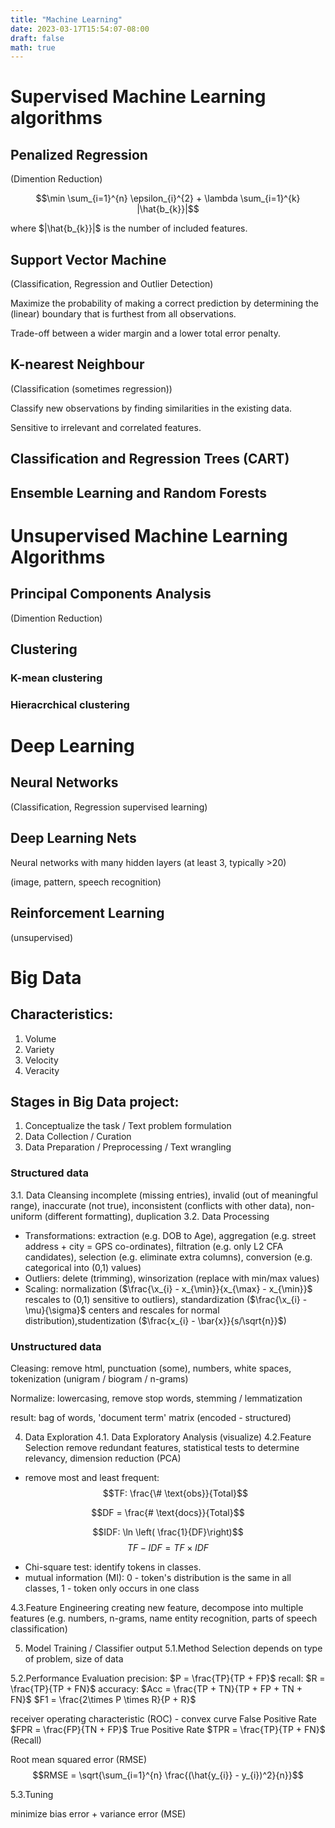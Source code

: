 ```yaml
---
title: "Machine Learning"
date: 2023-03-17T15:54:07-08:00
draft: false
math: true
---
```


# Supervised Machine Learning algorithms

## Penalized Regression

(Dimention Reduction)

$$\min \sum_{i=1}^{n} \epsilon_{i}^{2} + \lambda \sum_{i=1}^{k} |\hat{b_{k}}|$$

where $|\hat{b_{k}}|$ is the number of included features.

## Support Vector Machine

(Classification, Regression and Outlier Detection)

Maximize the probability of making a correct prediction by determining the (linear) boundary that is furthest from all observations.

Trade-off between a wider margin and a lower total error penalty.

## K-nearest Neighbour

(Classification (sometimes regression))

Classify new observations by finding similarities in the existing data.

Sensitive to irrelevant and correlated features.

## Classification and Regression Trees (CART)

## Ensemble Learning and Random Forests

# Unsupervised Machine Learning Algorithms

## Principal Components Analysis

(Dimention Reduction)

## Clustering

### K-mean clustering

### Hieracrchical clustering

# Deep Learning
## Neural Networks

(Classification, Regression supervised learning)

## Deep Learning Nets

Neural networks with many hidden layers (at least 3, typically >20)

(image, pattern, speech recognition)

## Reinforcement Learning

(unsupervised)

# Big Data
## Characteristics:

1. Volume
2. Variety
3. Velocity
4. Veracity

## Stages in Big Data project:

1. Conceptualize the task / Text problem formulation
2. Data Collection / Curation
3. Data Preparation / Preprocessing / Text wrangling

### Structured data
3.1. Data Cleansing
incomplete (missing entries), invalid (out of meaningful range), inaccurate (not true), inconsistent (conflicts with other data), non-uniform (different formatting), duplication
3.2. Data Processing
- Transformations: extraction (e.g. DOB to Age), aggregation (e.g. street address + city = GPS co-ordinates), filtration (e.g. only L2 CFA candidates), selection (e.g. eliminate extra columns), conversion (e.g. categorical into (0,1) values)
- Outliers: delete (trimming), winsorization (replace with min/max values)
- Scaling: normalization ($\frac{\x_{i} - x_{\min}}{x_{\max} - x_{\min}}$ rescales to (0,1) sensitive to outliers), standardization ($\frac{\x_{i} - \mu}{\sigma}$ centers and rescales for normal distribution),studentization ($\frac{x_{i} - \bar{x}}{s/\sqrt{n}}$)

### Unstructured data

Cleasing: remove html, punctuation (some), numbers, white spaces, tokenization (unigram / biogram / n-grams)

Normalize: lowercasing, remove stop words, stemming / lemmatization

result: 
bag of words, 'document term' matrix (encoded - structured)

4. Data Exploration
4.1. Data Exploratory Analysis (visualize)
4.2.Feature Selection
remove redundant features, statistical tests to determine relevancy, dimension reduction (PCA)

- remove most and least frequent:
$$TF: \frac{\# \text{obs}}{Total}$$

$$DF = \frac{# \text{docs}}{Total}$$

$$IDF: \ln \left( \frac{1}{DF}\right)$$
$$TF - IDF = TF \times IDF$$
- Chi-square test: identify tokens in classes.
- mutual information (MI): 0 - token's distribution is the same in all classes, 1 - token only occurs in one class

4.3.Feature Engineering
creating new feature, decompose into multiple features (e.g. numbers, n-grams, name entity recognition, parts of speech classification)

5. Model Training / Classifier output
5.1.Method Selection
depends on type of problem, size of data

5.2.Performance Evaluation
precision: $P = \frac{TP}{TP + FP}$
recall: $R = \frac{TP}{TP + FN}$
accuracy: $Acc = \frac{TP + TN}{TP + FP + TN + FN}$
$F1 = \frac{2\times P \times R}{P + R}$

receiver operating characteristic (ROC) - convex curve
False Positive Rate $FPR = \frac{FP}{TN + FP}$
True Positive Rate $TPR = \frac{TP}{TP + FN}$ (Recall)

Root mean squared error (RMSE)
$$RMSE = \sqrt{\sum_{i=1}^{n} \frac{(\hat{y_{i}} - y_{i})^2}{n}}$$

5.3.Tuning

minimize bias error + variance error (MSE) 